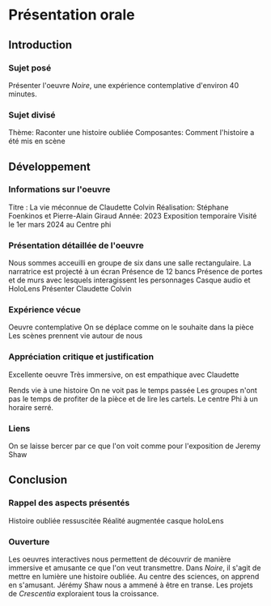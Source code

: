 # Présentation orale

## Introduction
### Sujet posé
Présenter l'oeuvre *Noire*, une expérience contemplative d'environ 40 minutes.
### Sujet divisé
Thème: Raconter une histoire oubliée
Composantes: Comment l'histoire a été mis en scène

## Développement

### Informations sur l'oeuvre
Titre : La vie méconnue de Claudette Colvin
Réalisation: Stéphane Foenkinos et Pierre-Alain Giraud
Année: 2023
Exposition temporaire
Visité le 1er mars 2024 au Centre phi

### Présentation détaillée de l'oeuvre
Nous sommes acceuilli en groupe de six dans une salle rectangulaire. 
La narratrice est projecté à un écran
Présence de 12 bancs
Présence de portes et de murs avec lesquels interagissent les personnages
Casque audio et HoloLens
Présenter Claudette Colvin

### Expérience vécue
Oeuvre contemplative
On se déplace comme on le souhaite dans la pièce
Les scènes prennent vie autour de nous

### Appréciation critique et justification
Excellente oeuvre
Très immersive, on est empathique avec Claudette

Rends vie à une histoire
On ne voit pas le temps passée
Les groupes n'ont pas le temps de profiter de la pièce et de lire les cartels. Le centre Phi à un horaire serré.

### Liens
On se laisse bercer par ce que l'on voit comme pour l'exposition de Jeremy Shaw

## Conclusion
### Rappel des aspects présentés
Histoire oubliée ressuscitée
Réalité augmentée casque holoLens
### Ouverture
Les oeuvres interactives nous permettent de découvrir de manière immersive et amusante ce que l'on veut transmettre. 
Dans *Noire*, il s'agit de mettre en lumière une histoire oubliée. 
Au centre des sciences, on apprend en s'amusant. 
Jérémy Shaw nous a ammené à être en transe.
Les projets de *Crescentia* exploraient tous la croissance.
